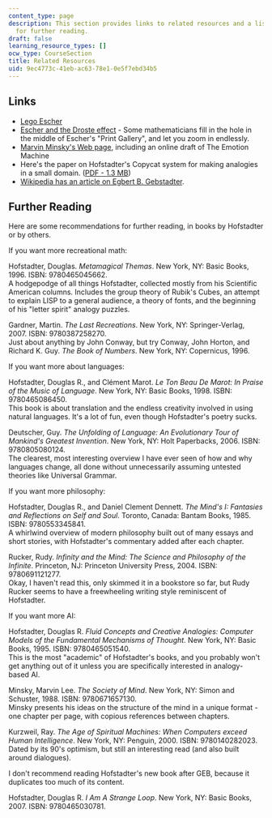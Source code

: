 ```yaml
---
content_type: page
description: This section provides links to related resources and a list of recommendations
  for further reading.
draft: false
learning_resource_types: []
ocw_type: CourseSection
title: Related Resources
uid: 9ec4773c-41eb-ac63-78e1-0e5f7ebd34b5
---
```

## Links

- [Lego Escher](http://www.andrewlipson.com/escher/relativity.html)
- [Escher and the Droste effect](http://www.birs.ca/publiclectures/2018/18pl001) - Some mathematicians fill in the hole in the middle of Escher's "Print Gallery", and let you zoom in endlessly.
- [Marvin Minsky's Web page](http://web.media.mit.edu/~minsky/), including an online draft of The Emotion Machine
- Here's the paper on Hofstadter's Copycat system for making analogies in a small domain. ([PDF - 1.3 MB](http://www.nbu.bg/cogs/events/2004/materials/Boicho/copycat1.pdf))
- [Wikipedia has an article on Egbert B. Gebstadter](http://en.wikipedia.org/wiki/Egbert_B._Gebstadter).

## Further Reading

Here are some recommendations for further reading, in books by Hofstadter or by others.

If you want more recreational math:

Hofstadter, Douglas. *Metamagical Themas*. New York, NY: Basic Books, 1996. ISBN: 9780465045662.   
A hodgepodge of all things Hofstadter, collected mostly from his Scientific American columns. Includes the group theory of Rubik's Cubes, an attempt to explain LISP to a general audience, a theory of fonts, and the beginning of his "letter spirit" analogy puzzles.

Gardner, Martin. *The Last Recreations*. New York, NY: Springer-Verlag, 2007. ISBN: 9780387258270.   
Just about anything by John Conway, but try Conway, John Horton, and Richard K. Guy. *The Book of Numbers*. New York, NY: Copernicus, 1996.

If you want more about languages:

Hofstadter, Douglas R., and Clément Marot. *Le Ton Beau De Marot: In Praise of the Music of Language*. New York, NY: Basic Books, 1998. ISBN: 9780465086450.   
This book is about translation and the endless creativity involved in using natural languages. It's a lot of fun, even though Hofstadter's poetry sucks.

Deutscher, Guy. *The Unfolding of Language: An Evolutionary Tour of Mankind's Greatest Invention*. New York, NY: Holt Paperbacks, 2006. ISBN: 9780805080124.   
The clearest, most interesting overview I have ever seen of how and why languages change, all done without unnecessarily assuming untested theories like Universal Grammar.

If you want more philosophy:

Hofstadter, Douglas R., and Daniel Clement Dennett. *The Mind's I: Fantasies and Reflections on Self and Soul*. Toronto, Canada: Bantam Books, 1985. ISBN: 9780553345841.   
A whirlwind overview of modern philosophy built out of many essays and short stories, with Hofstadter's commentary added after each chapter.

Rucker, Rudy. *Infinity and the Mind: The Science and Philosophy of the Infinite*. Princeton, NJ: Princeton University Press, 2004. ISBN: 9780691121277.   
Okay, I haven't read this, only skimmed it in a bookstore so far, but Rudy Rucker seems to have a freewheeling writing style reminiscent of Hofstadter.

If you want more AI:

Hofstadter, Douglas R. *Fluid Concepts and Creative Analogies: Computer Models of the Fundamental Mechanisms of Thought*. New York, NY: Basic Books, 1995. ISBN: 9780465051540.   
This is the most "academic" of Hofstadter's books, and you probably won't get anything out of it unless you are specifically interested in analogy-based AI.

Minsky, Marvin Lee. *The Society of Mind*. New York, NY: Simon and Schuster, 1988. ISBN: 9780671657130.   
Minsky presents his ideas on the structure of the mind in a unique format - one chapter per page, with copious references between chapters.

Kurzweil, Ray. *The Age of Spiritual Machines: When Computers exceed Human Intelligence*. New York, NY: Penguin, 2000. ISBN: 9780140282023.   
Dated by its 90's optimism, but still an interesting read (and also built around dialogues).

I don't recommend reading Hofstadter's new book after GEB, because it duplicates too much of its content.

Hofstadter, Douglas R. *I Am A Strange Loop*. New York, NY: Basic Books, 2007. ISBN: 9780465030781.